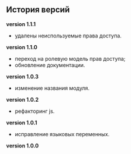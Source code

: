 <!-- cl-start -->
## История версий

**version 1.1.1**    
- удалены неиспользуемые права доступа.    

**version 1.1.0**    
- переход на ролевую модель прав доступа;    
- обновление документации.    

**version 1.0.3**    
- изменение названия модуля.    

**version 1.0.2**    
- рефакторинг js.    

**version 1.0.1**    
- исправление языковых переменных.    

**version 1.0.0**    
<!-- cl-end -->
